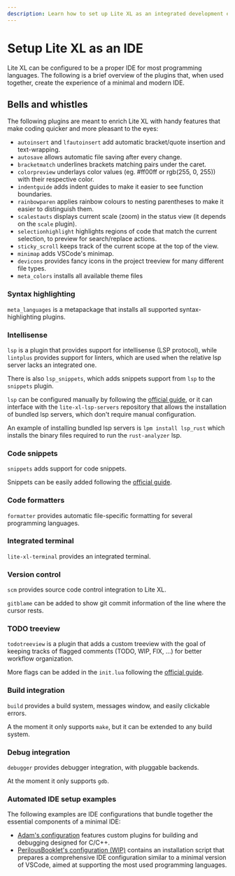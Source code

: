 ```yaml
---
description: Learn how to set up Lite XL as an integrated development environment.
---
```


# Setup Lite XL as an IDE

Lite XL can be configured to be a proper IDE for most programming languages.
The following is a brief overview of the plugins that, when used together, create the experience of a minimal and modern IDE.

## Bells and whistles
The following plugins are meant to enrich Lite XL with handy features that make coding quicker and more pleasant to the eyes:

- `autoinsert` and `lfautoinsert` add automatic bracket/quote insertion and text-wrapping.
- `autosave` allows automatic file saving after every change.
- `bracketmatch` underlines brackets matching pairs under the caret.
- `colorpreview` underlays color values (eg. #ff00ff or rgb(255, 0, 255)) with their respective color.
- `indentguide` adds indent guides to make it easier to see function boundaries.
- `rainbowparen` applies rainbow colours to nesting parentheses to make it easier to distinguish them.
- `scalestauts` displays current scale (zoom) in the status view (it depends on the `scale` plugin).
- `selectionhighlight` highlights regions of code that match the current selection, to preview for search/replace actions.
- `sticky_scroll` keeps track of the current scope at the top of the view.
- `minimap` adds VSCode's minimap.
- `devicons` provides fancy icons in the project treeview for many different file types.
- `meta_colors` installs all available theme files

### Syntax highlighting
`meta_languages` is a metapackage that installs all supported syntax-highlighting plugins.

### Intellisense
`lsp` is a plugin that provides support for intellisense (LSP protocol), while `lintplus` provides support for linters, which are used when the relative lsp server lacks an integrated one.

There is also `lsp_snippets`, which adds snippets support from `lsp` to the `snippets` plugin.

`lsp` can be configured manually by following the [official guide][3], or it can interface with the `lite-xl-lsp-servers` repository that allows the installation of bundled lsp servers, which don't require manual configuration.

An example of installing bundled lsp servers is `lpm install lsp_rust` which installs the binary files required to run the `rust-analyzer` lsp.

### Code snippets
`snippets` adds support for code snippets.

Snippets can be easily added following the [official guide][5].

### Code formatters
`formatter` provides automatic file-specific formatting for several programming languages.

### Integrated terminal
`lite-xl-terminal` provides an integrated terminal.

### Version control
`scm` provides source code control integration to Lite XL.

`gitblame` can be added to show git commit information of the line where the cursor rests.

### TODO treeview
`todotreeview` is a plugin that adds a custom treeview with the goal of keeping tracks of flagged comments (TODO, WIP, FIX, ...) for better workflow organization.

More flags can be added in the `init.lua` following the [official guide][4].

### Build integration
`build` provides a build system, messages window, and easily clickable errors.

A the moment it only supports `make`, but it can be extended to any build system.

### Debug integration
`debugger` provides debugger integration, with pluggable backends.

At the moment it only supports `gdb`.

### Automated IDE setup examples
The following examples are IDE configurations that bundle together the essential components of a minimal IDE:

- [Adam's configuration][1] features custom plugins for building and debugging designed for C/C++.
- [PerilousBooklet's configuration (WIP)][2] contains an installation script that prepares a comprehensive IDE configuration similar to a minimal version of VSCode, aimed at supporting the most used programming languages.

[1]: https://github.com/adamharrison/lite-xl-ide
[2]: https://github.com/PerilousBooklet/lite-xl-ide
[3]: https://github.com/lite-xl/lite-xl-lsp?tab=readme-ov-file#setting-a-lsp-server
[4]: https://github.com/drmargarido/TodoTreeView?tab=readme-ov-file#instructions
[5]: https://github.com/vqns/lite-xl-snippets?tab=readme-ov-file#usage
